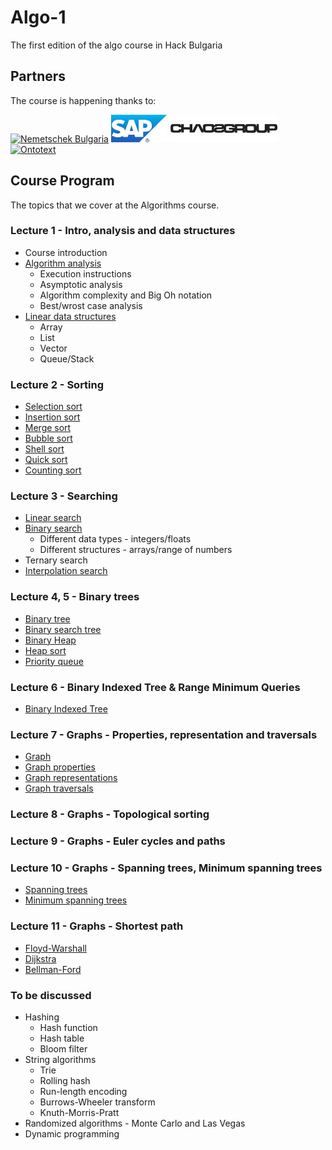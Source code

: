 # Algo-1

The first edition of the algo course in Hack Bulgaria

## Partners

The course is happening thanks to:

[![Nemetschek Bulgaria](partners/nemetschek.png)](https://youtu.be/Mkslqj8ix44)
[![SAP Labs Bulgaria](partners/sap_labs_bulgaria.png)](https://youtu.be/JXsM1oFkAmg)
[![Chaos Group](partners/chaos_group.png)](http://www.chaosgroup.com/en/2/index.html)
[![Ontotext](partners/ontotext.png)](http://ontotext.com)

## Course Program

The topics that we cover at the Algorithms course.

### Lecture 1 - Intro, analysis and data structures

* Course introduction
* [Algorithm analysis](week1/materials/complexity_analysis.md)
  * Execution instructions
  * Asymptotic analysis
  * Algorithm complexity and Big Oh notation
  * Best/wrost case analysis
* [Linear data structures](week1/materials/linear_data_structures.md)
  * Array
  * List
  * Vector
  * Queue/Stack

### Lecture 2 - Sorting

* [Selection sort](week1/materials/sorting.md#selection-sort)
* [Insertion sort](week1/materials/sorting.md#insertion-sort)
* [Merge sort](week1/materials/sorting.md#merge-sort)
* [Bubble sort](week1/materials/sorting.md#bubble-sort)
* [Shell sort](week1/materials/sorting.md#shell-sort)
* [Quick sort](week1/materials/sorting.md#quick-sort)
* [Counting sort](week1/materials/sorting.md#counting-sort)

### Lecture 3 - Searching

* [Linear search](week2/materials/searching.md#linear-search)
* [Binary search](week2/materials/searching.md#binary-search)
  * Different data types - integers/floats
  * Different structures - arrays/range of numbers
* Ternary search
* [Interpolation search](week2/materials/searching.md#interpolation-search)

### Lecture 4, 5 - Binary trees

* [Binary tree](week2/materials/binary_trees.md#binary-tree)
* [Binary search tree](week2/materials/binary_trees.md#binary-search-tree)
* [Binary Heap](week2/materials/binary_trees.md#binary-heap)
* [Heap sort](week2/materials/binary_trees.md#heap-sort)
* [Priority queue](week2/materials/binary_trees.md#priority-queue)

### Lecture 6 - Binary Indexed Tree & Range Minimum Queries

* [Binary Indexed Tree](week3/materials/binary_trees.md#binary-indexed-tree)

### Lecture 7 - Graphs - Properties, representation and traversals

* [Graph](week4/materials/graph.md)
* [Graph properties](week4/materials/graph_properties.md)
* [Graph representations](week4/materials/graph_representations.md)
* [Graph traversals](week4/materials/graph_traversals.md)

### Lecture 8 - Graphs - Topological sorting

### Lecture 9 - Graphs - Euler cycles and paths

### Lecture 10 - Graphs - Spanning trees, Minimum spanning trees

* [Spanning trees](https://github.com/HackBulgaria/Algo-1/blob/master/week5/materials/spanning_trees.md#spanning-trees)
* [Minimum spanning trees](https://github.com/HackBulgaria/Algo-1/blob/master/week5/materials/spanning_trees.md#minimum-spanning-trees)

### Lecture 11 - Graphs - Shortest path

* [Floyd-Warshall](https://github.com/HackBulgaria/Algo-1/blob/master/week6/materials/shortest_path.md#floyd-warshall-algorithm)
* [Dijkstra](https://github.com/HackBulgaria/Algo-1/blob/master/week6/materials/shortest_path.md#dijkstras-algorithm)
* [Bellman-Ford](https://github.com/HackBulgaria/Algo-1/blob/master/week6/materials/shortest_path.md#bellman-fords-algorithm)

### To be discussed

* Hashing
  * Hash function
  * Hash table
  * Bloom filter
* String algorithms
  * Trie 
  * Rolling hash
  * Run-length encoding
  * Burrows-Wheeler transform
  * Knuth-Morris-Pratt
* Randomized algorithms - Monte Carlo and Las Vegas
* Dynamic programming
